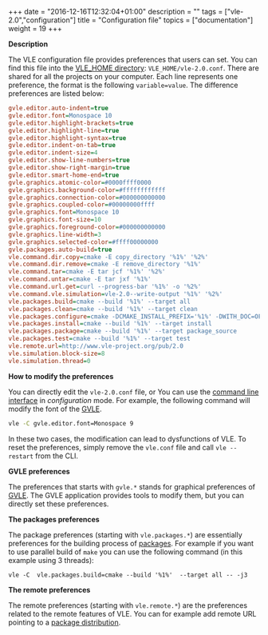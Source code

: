 +++
date = "2016-12-16T12:32:04+01:00"
description = ""
tags = ["vle-2.0","configuration"]
title = "Configuration file"
topics = ["documentation"]
weight = 19
+++

**Description**

The VLE configuration file provides preferences that users can set. You can
find this file into the [VLE_HOME directory](../vle-home):
`VLE_HOME/vle-2.0.conf`. There are shared for all the projects on your
computer. Each line represents one preference, the format is the following
`variable=value`. The difference preferences are listed below:

```ini
gvle.editor.auto-indent=true
gvle.editor.font=Monospace 10
gvle.editor.highlight-brackets=true
gvle.editor.highlight-line=true
gvle.editor.highlight-syntax=true
gvle.editor.indent-on-tab=true
gvle.editor.indent-size=4
gvle.editor.show-line-numbers=true
gvle.editor.show-right-margin=true
gvle.editor.smart-home-end=true
gvle.graphics.atomic-color=#0000ffff0000
gvle.graphics.background-color=#ffffffffffff
gvle.graphics.connection-color=#000000000000
gvle.graphics.coupled-color=#00000000ffff
gvle.graphics.font=Monospace 10
gvle.graphics.font-size=10
gvle.graphics.foreground-color=#000000000000
gvle.graphics.line-width=3
gvle.graphics.selected-color=#ffff00000000
gvle.packages.auto-build=true
vle.command.dir.copy=cmake -E copy_directory '%1%' '%2%'
vle.command.dir.remove=cmake -E remove_directory '%1%'
vle.command.tar=cmake -E tar jcf '%1%' '%2%'
vle.command.untar=cmake -E tar jxf '%1%'
vle.command.url.get=curl --progress-bar '%1%' -o '%2%'
vle.command.vle.simulation=vle-2.0--write-output '%1%' '%2%'
vle.packages.build=cmake --build '%1%' --target all
vle.packages.clean=cmake --build '%1%' --target clean
vle.packages.configure=cmake -DCMAKE_INSTALL_PREFIX='%1%' -DWITH_DOC=OFF -DWITH_TEST=ON -DWITH_WARNINGS=ON -DCMAKE_BUILD_TYPE=RelWithDebInfo ..
vle.packages.install=cmake --build '%1%' --target install
vle.packages.package=cmake --build '%1%' --target package_source
vle.packages.test=cmake --build '%1%' --target test
vle.remote.url=http://www.vle-project.org/pub/2.0
vle.simulation.block-size=8
vle.simulation.thread=0
```

**How to modify the preferences**

You can directly edit the `vle-2.0.conf` file, or You can use the [command line
interface](../vle-cli) in _configuration_ mode. For example, the following
command will modify the font of the [GVLE](../gvle).

```bash
vle -C gvle.editor.font=Monospace 9
```

In these two cases, the modification can lead to dysfunctions of VLE. To reset
the preferences, simply remove the `vle.conf` file and call `vle --restart` from
the CLI.

**GVLE preferences**

The preferences that starts with `gvle.*` stands for graphical preferences of
[GVLE](../gvle). The GVLE application provides tools to modify them, but you
can directly set these preferences.

**The packages preferences**

The package preferences (starting with `vle.packages.*`) are essentially
preferences for the building process of [packages](../packages). For example if
you want to use parallel build of `make` you can use the following command (in
this example using 3 threads):

    vle -C  vle.packages.build=cmake --build '%1%'  --target all -- -j3

**The remote preferences**

The remote preferences (starting with `vle.remote.*`) are the preferences
related to the remote features of VLE. You can for example add remote URL
pointing to a [package distribution](../distributions).
